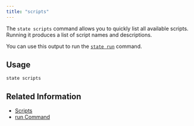 ```yaml
---
title: "scripts"
---
```


The `state scripts` command allows you to quickly list all available scripts. Running it produces a list of script names and descriptions.

You can use this output to run the [`state run`](run.html) command.

## Usage

```text
state scripts
```

## Related Information

- [Scripts](start.html#scripts)
- [run Command](run.html)